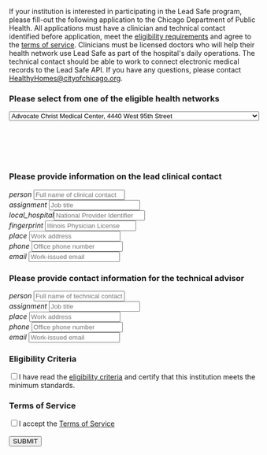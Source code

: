 <p>If your institution is interested in participating in the Lead Safe program, please fill-out the following application to the Chicago Department of Public Health. All applications must have a clinician and technical contact identified before application, meet the <a href="#">eligibility requirements</a> and agree to the <a href="/tos/">terms of service</a>. Clinicians must be licensed doctors who will help their health network use Lead Safe as part of the hospital's daily operations. The technical contact should be able to work to connect electronic medical records to the Lead Safe API. If you have any questions, please contact <a href="mailto:HealthyHomes@cityofchicago.org">HealthyHomes@cityofchicago.org</a>.</p>

<form method="POST" action="http://formspree.io/developers@cityofchicago.org">
  <h3>Please select from one of the eligible health networks</h3>
  <select name="health-network" onchange="" onclick="return false;" class="selector">
    <option value="Advocate Christ Medical Center">Advocate Christ Medical Center, 4440 West 95th Street</option>
    <option value="Advocate Illinois Masonic Medical Center">Advocate Illinois Masonic Medical Center, 836 West Wellington</option>
    <option value="Advocate Trinity Hospital">Advocate Trinity Hospital, 2320 East 93rd Street</option>
    <option value="Ann &amp; Robert H. Lurie Children's Hospital of Chicago">Ann &amp; Robert H. Lurie Children's Hospital of Chicago, 225 E. Chicago Avenue</option>
    <option value="Holy Cross Hospital">Holy Cross Hospital, 2701 West 68th Street</option>
    <option value="Jackson Park Hosp. Foundation">Jackson Park Hosp. Foundation, 7531 Stony Island Avenue</option>
    <option value="John H. Stroger Hospital of Cook County">John H. Stroger Hospital of Cook County, 1901 West Harrison Street</option>
    <option value="LaRabida Children's Hospital">LaRabida Children's Hospital, 6501 S. Promontory Drive</option>
    <option value="Little Company of Mary Hospital and Health Care Centers">Little Company of Mary Hospital and Health Care Centers, 2800 West 95th Street</option>
    <option value="Loretto Hospital">Loretto Hospital, 645 South Central Avenue</option>
    <option value="Louis A. Weiss Memorial Hospital">Louis A. Weiss Memorial Hospital, 4646 North Marine Drive</option>
    <option value="Mercy Hospital &amp; Medical Center">Mercy Hospital &amp; Medical Center, 2525 South Michigan Avenue</option>
    <option value="Methodist Hospital of Chicago">Methodist Hospital of Chicago, 5025 North Paulina Street</option>
    <option value="Mount Sinai Hospital Medical Center">Mount Sinai Hospital Medical Center, 2750 W. 15th Street</option>
    <option value="Northwestern Memorial Hospital">Northwestern Memorial Hospital, 211 East Ontario</option>
    <option value="Norwegian American Hospital">Norwegian American Hospital, 1044 North Francisco Avenue</option>
    <option value="Presence Our Lady of the Resurrection Medical Center">Presence Our Lady of the Resurrection Medical Center, 5645 West Addison Street</option>
    <option value="Presence Resurrection Medical Center">Presence Resurrection Medical Center, 7435 West Talcott Avenue</option>
    <option value="Presence Saint Francis Hospital">Presence Saint Francis Hospital, 355 Ridge Avenue</option>
    <option value="Presence Saint Joseph Hospital Chicago">Presence Saint Joseph Hospital Chicago, 2900 North Lake Shore Drive</option>
    <option value="Presence Saint Mary Of Nazareth Hospital">Presence Saint Mary Of Nazareth Hospital, 2233 West Divison Street</option>
    <option value="Presence St. Elizabeth's Hospital">Presence St. Elizabeth's Hospital, 1431 North Claremont</option>
    <option value="Provident Hospital of Cook County">Provident Hospital of Cook County, 500 East 51st Street</option>
    <option value="Roseland Community Hospital">Roseland Community Hospital, 45 West 111th Street</option>
    <option value="Rush University Medical Center">Rush University Medical Center, 1653 West Congress Parkway</option>
    <option value="Shriners Hospitals for Children - Chicago">Shriners Hospitals for Children - Chicago, 2211 North Oak Park</option>
    <option value="South Shore Hospital, Corp.">South Shore Hospital, Corp., 8012 South Crandon Ave.</option>
    <option value="St. Anthony Hospital">St. Anthony Hospital, 2875 West 19th Street</option>
    <option value="St. Bernard Hospital">St. Bernard Hospital, 326 West 64th Street</option>
    <option value="Swedish Covenant Hospital">Swedish Covenant Hospital, 5145 North California Avenue</option>
    <option value="Thorek Memorial Hospital">Thorek Memorial Hospital, 850 West Irving Park Road</option>
    <option value="University of Chicago Medical Center">University of Chicago Medical Center, 5841 South Maryland</option>
    <option value="University of Illinois Medical Center at Chicago">University of Illinois Medical Center at Chicago, 740 West Taylor Avenue</option>
</select>

  <h3 style="padding-top: 80px">Please provide information on the lead clinical contact</h3>

  <div class="apply-form-subsection">
    <i class="material-icons md-36">person</i>  <input type="text" name="clinical-point-of-contact" placeholder="Full name of clinical contact" class="apply-placeholder"><br />
    <i class="material-icons md-36">assignment</i> <input type="text" name="clinical-title" placeholder="Job title" class="apply-placeholder"><br />
    <i class="material-icons md-36">local_hospital</i><input type="text" name="national-provider-identifer" placeholder="National Provider Identifier" maxlength="10" class="apply-placeholder"><br />
    <i class="material-icons md-36">fingerprint</i> <input type="text" name="illinois-physician-license" placeholder="Illinois Physician License" maxlength="9" class="apply-placeholder"><br />
    <i class="material-icons md-36">place</i> <input type="text" name="clinical-address" placeholder="Work address" class="apply-placeholder"><br />
    <i class="material-icons md-36">phone</i> <input type="tel" name="clinical-telephone" placeholder="Office phone number" class="apply-placeholder"><br />
    <i class="material-icons md-36">email</i> <input type="_replyto" name="clinical-email" placeholder="Work-issued email" class="apply-placeholder"><br />
  </div>

  <h3>Please provide contact information for the technical advisor</h3>

  <div class="apply-form-subsection">
    <i class="material-icons md-36">person</i> <input type="text" name="technical-point-of-contact" placeholder="Full name of technical contact" class="apply-placeholder" class="apply-placeholder"><br />
    <i class="material-icons md-36">assignment</i> <input type="text" name="technical-title" placeholder="Job title" class="apply-placeholder"><br />
    <i class="material-icons md-36">place</i> <input type="text" name="technical-address" placeholder="Work address" class="apply-placeholder"><br />
    <i class="material-icons md-36">phone</i> <input type="tel" name="technical-telephone" placeholder="Office phone number" class="apply-placeholder"><br />
    <i class="material-icons md-36">email</i> <input type="email" name="technical-email" placeholder="Work-issued email" class="apply-placeholder"><br />
  </div>

  <h3>Eligibility Criteria</h3>

  <input type="checkbox" name="eligibility-criteria" value="certifies-eligibility">I have read the <a href="#">eligibility criteria</a> and certify that this institution meets the minimum standards.
  <br />
  
  <h3>Terms of Service</h3>

  <input type="checkbox" name="accept-terms-of-service" value="accepts-terms-of-service">I accept the <a href="/tos/">Terms of Service</a><br />
  <br />
  <button type="submit" class="btn">SUBMIT</button>
  <input type="hidden" name="_subject" value="Test submission: Lead Safe API Request" />
  <input type="hidden" name="_cc" value="developers@cityofchicago.org" />

</form>